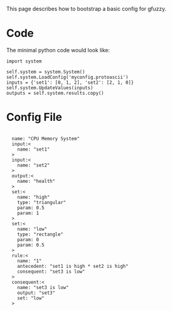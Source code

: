 This page describes how to bootstrap a basic config for gfuzzy.

# Code #
The minimal python code would look like:

```
import system

self.system = system.System()
self.system.LoadConfig('myconfig.protoascii')
inputs = {'set1': [0, 1, 2], 'set2': [2, 1, 0]}
self.system.UpdateValues(inputs)
outputs = self.system.results.copy()

```

# Config File #

```

  name: "CPU Memory System"
  input:<
    name: "set1"
  >
  input:<
    name: "set2"
  >
  output:<
    name: "health"
  >
  set:<
    name: "high"
    type: "triangular"
    param: 0.5
    param: 1
  >
  set:<
    name: "low"
    type: "rectangle"
    param: 0
    param: 0.5
  >
  rule:<
    name: "1"
    antecedent: "set1 is high * set2 is high"
    consequent: "set3 is low"
  >
  consequent:<
    name: "set3 is low"
    output: "set3"
    set: "low"
  >

```